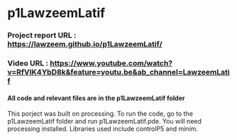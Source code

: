 # p1LawzeemLatif

### Project report URL : https://lawzeem.github.io/p1LawzeemLatif/
### Video URL : https://www.youtube.com/watch?v=RfVIK4YbD8k&feature=youtu.be&ab_channel=LawzeemLatif

#### All code and relevant files are in the p1LawzeemLatif folder

This porject was built on processing.
To run the code, go to the p1LawzeemLatif folder and run p1LawzeemLatif.pde.
You will need processing installed.
Libraries used include controlP5 and minim.
